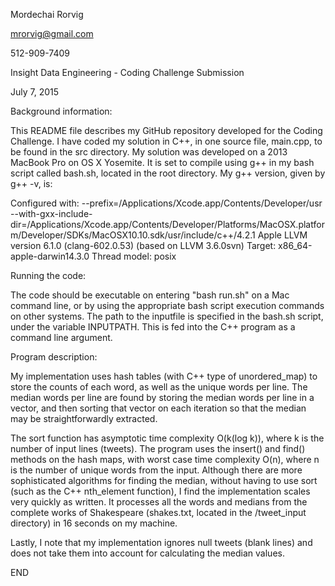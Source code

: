 Mordechai Rorvig

mrorvig@gmail.com

512-909-7409

Insight Data Engineering - Coding Challenge Submission

July 7, 2015


Background information: 


This README file describes my GitHub repository developed for the Coding Challenge.
I have coded my solution in C++, in one source file, main.cpp, to be found in the
src directory. My solution was developed on a 2013 MacBook Pro on OS X Yosemite. 
It is set to compile using g++ in my bash script called bash.sh, located in the 
root directory. My g++ version, given by g++ -v, is:

Configured with: --prefix=/Applications/Xcode.app/Contents/Developer/usr --with-gxx-include-dir=/Applications/Xcode.app/Contents/Developer/Platforms/MacOSX.platform/Developer/SDKs/MacOSX10.10.sdk/usr/include/c++/4.2.1
Apple LLVM version 6.1.0 (clang-602.0.53) (based on LLVM 3.6.0svn)
Target: x86_64-apple-darwin14.3.0
Thread model: posix


Running the code:


The code should be executable on entering "bash run.sh" on a Mac command line, or 
by using the appropriate bash script execution commands on other systems. The 
path to the inputfile is specified in the bash.sh script, under the variable
INPUTPATH. This is fed into the C++ program as a command line argument. 


Program description:


My implementation uses hash tables (with C++ type of unordered_map) to store the
counts of each word, as well as the unique words per line. The median words
per line are found by storing the median words per line in a vector, and then 
sorting that vector on each iteration so that the median may be straightforwardly
extracted. 

The sort function has asymptotic time complexity O(k(log k)), where k is the number of
input lines (tweets). The program uses the insert() and find() methods on the hash maps,
with worst case time complexity O(n), where n is the number of unique words from the input.
Although there are more sophisticated algorithms for finding the median, without having
to use sort (such as the C++ nth_element function), I find the implementation scales
very quickly as written. It processes all the words and medians from the complete works 
of Shakespeare (shakes.txt, located in the /tweet_input directory) in 16 seconds on my 
machine. 

Lastly, I note that my implementation ignores null tweets (blank lines) and does 
not take them into account for calculating the median values. 


END  

